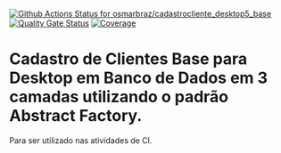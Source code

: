 [![Github Actions Status for osmarbraz/cadastrocliente_desktop5_base](https://github.com/osmarbraz/cadastrocliente_desktop5_base/workflows/Integra%C3%A7%C3%A3o%20continua%20de%20Java%20com%20Maven/badge.svg)](https://github.com/osmarbraz/cadastrocliente_desktop5_base/actions) 
[![Quality Gate Status](https://sonarcloud.io/api/project_badges/measure?project=osmarbraz_cadastrocliente_desktop5_base&metric=alert_status)](https://sonarcloud.io/summary/new_code?id=osmarbraz_cadastrocliente_desktop5_base)
[![Coverage](https://sonarcloud.io/api/project_badges/measure?project=osmarbraz_cadastrocliente_desktop5_base&metric=coverage)](https://sonarcloud.io/component_measures?id=osmarbraz_cadastrocliente_desktop5_base&metric=coverage)

# Cadastro de Clientes Base para Desktop em Banco de Dados em 3 camadas utilizando o padrão Abstract Factory.

Para ser utilizado nas atividades de CI.